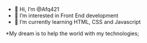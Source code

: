 - 👋 Hi, I’m @Afq421
- 👀 I’m interested in Front End development
- 🌱 I’m currently learning HTML, CSS and Javascript

*My dream is to help the world with my technologies;

<!---
Afq421/Afq421 is a ✨ special ✨ repository because its `README.md` (this file) appears on your GitHub profile.
You can click the Preview link to take a look at your changes.
--->

